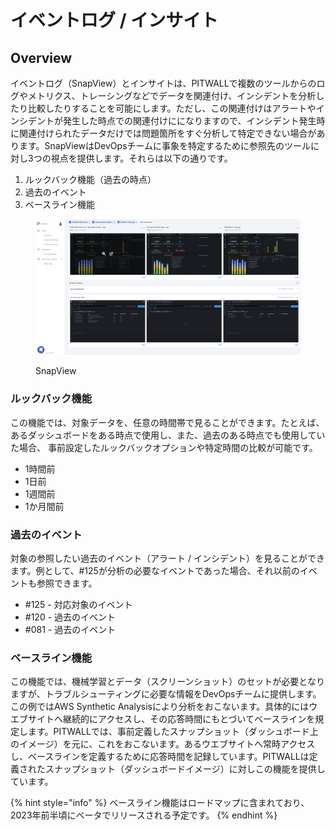 # イベントログ / インサイト

## Overview

イベントログ（SnapView）とインサイトは、PITWALLで複数のツールからのログやメトリクス、トレーシングなどでデータを関連付け、インシデントを分析したり比較したりすることを可能にします。ただし、この関連付けはアラートやインシデントが発生した時点での関連付けにになりますので、インシデント発生時に関連付けられたデータだけでは問題箇所をすぐ分析して特定できない場合があります。SnapViewはDevOpsチームに事象を特定するために参照先のツールに対し3つの視点を提供します。それらは以下の通りです。

1. ルックバック機能（過去の時点）
2. 過去のイベント
3. ベースライン機能

<figure><img src="../../.gitbook/assets/image (63).png" alt=""><figcaption><p>SnapView</p></figcaption></figure>

### ルックバック機能 <a href="#other-times" id="other-times"></a>

この機能では、対象データを、任意の時間帯で見ることができます。たとえば、あるダッシュボードをある時点で使用し、また、過去のある時点でも使用していた場合、 事前設定したルックバックオプションや特定時間の比較が可能です。

* 1時間前
* 1日前
* 1週間前
* 1か月間前

### 過去のイベント <a href="#past-evemts" id="past-evemts"></a>

対象の参照したい過去のイベント（アラート / インシデント）を見ることができます。例として、#125が分析の必要なイベントであった場合、それ以前のイベントも参照できます。

* \#125 - 対応対象のイベント
* \#120 - 過去のイベント
* \#081 - 過去のイベント

### ベースライン機能 <a href="#baselines" id="baselines"></a>

この機能では、機械学習とデータ（スクリーンショット）のセットが必要となりますが、トラブルシューティングに必要な情報をDevOpsチームに提供します。 この例ではAWS Synthetic Analysisにより分析をおこないます。具体的にはウエブサイトへ継続的にアクセスし、その応答時間にもとづいてベースラインを規定します。PITWALLでは、事前定義したスナップショット（ダッシュボード上のイメージ）を元に、これをおこないます。あるウエブサイトへ常時アクセスし、ベースラインを定義するために応答時間を記録しています。PITWALLは定義されたスナップショット（ダッシュボードイメージ）に対しこの機能を提供しています。

{% hint style="info" %}
ベースライン機能はロードマップに含まれており、2023年前半頃にベータでリリースされる予定です。
{% endhint %}

